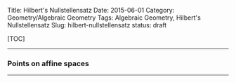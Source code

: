 Title: Hilbert's Nullstellensatz
Date: 2015-06-01
Category: Geometry/Algebraic Geometry
Tags: Algebraic Geometry, Hilbert's Nullstellensatz
Slug: hilbert-nullstellensatz
status: draft

[TOC]


-----------------------------

### Points on affine spaces
-----------------------------

